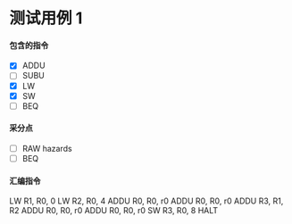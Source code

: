 # 测试用例 1 
#### 包含的指令
- [x] ADDU
- [ ] SUBU
- [x] LW
- [x] SW
- [ ] BEQ

#### 采分点
- [ ] RAW hazards
- [ ] BEQ

#### 汇编指令
LW    R1, R0, 0
LW    R2, R0, 4
ADDU  R0, R0, r0
ADDU  R0, R0, r0
ADDU  R3, R1, R2
ADDU  R0, R0, r0
ADDU  R0, R0, r0
SW    R3, R0, 8
HALT